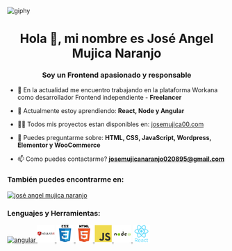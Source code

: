 ![giphy](https://user-images.githubusercontent.com/123973821/225409804-7dfaa0d8-db06-4350-9d47-307ebb6596db.gif)


<h1 align="center">Hola 👋, mi nombre es José Angel Mujica Naranjo</h1>
<h3 align="center">Soy un Frontend apasionado y responsable</h3>


- 🔭 En la actualidad me encuentro trabajando en la plataforma Workana como desarrollador Frontend independiente - **Freelancer**

- 🌱 Actualmente estoy aprendiendo: **React, Node y Angular**

- 👨‍💻 Todos mis proyectos estan disponibles en: [josemujica00.com](josemujica00.com)

- 💬 Puedes preguntarme sobre: **HTML, CSS, JavaScript, Wordpress, Elementor y WooCommerce**

- 📫 Como puedes contactarme? **josemujicanaranjo020895@gmail.com**

<h3 align="left">También puedes encontrarme en:</h3>
<p align="left">
<a href="https://www.linkedin.com/in/jose-angel-mujica-naranjo-38321a17b/" target="blank"><img align="center" src="https://raw.githubusercontent.com/rahuldkjain/github-profile-readme-generator/master/src/images/icons/Social/linked-in-alt.svg" alt="josé angel mujica naranjo" height="30" width="40" /></a>
</p>

<h3 align="left">Lenguajes y Herramientas:</h3>
<p align="left"> <a href="https://angular.io" target="_blank" rel="noreferrer"> <img src="https://angular.io/assets/images/logos/angular/angular.svg" alt="angular" width="40" height="40"/> </a> <a href="https://angular.io" target="_blank" rel="noreferrer"> <img src="https://raw.githubusercontent.com/devicons/devicon/master/icons/angularjs/angularjs-original-wordmark.svg" alt="angularjs" width="40" height="40"/> </a> <a href="https://www.w3schools.com/css/" target="_blank" rel="noreferrer"> <img src="https://raw.githubusercontent.com/devicons/devicon/master/icons/css3/css3-original-wordmark.svg" alt="css3" width="40" height="40"/> </a> <a href="https://www.w3.org/html/" target="_blank" rel="noreferrer"> <img src="https://raw.githubusercontent.com/devicons/devicon/master/icons/html5/html5-original-wordmark.svg" alt="html5" width="40" height="40"/> </a> <a href="https://developer.mozilla.org/en-US/docs/Web/JavaScript" target="_blank" rel="noreferrer"> <img src="https://raw.githubusercontent.com/devicons/devicon/master/icons/javascript/javascript-original.svg" alt="javascript" width="40" height="40"/> </a> <a href="https://nodejs.org" target="_blank" rel="noreferrer"> <img src="https://raw.githubusercontent.com/devicons/devicon/master/icons/nodejs/nodejs-original-wordmark.svg" alt="nodejs" width="40" height="40"/> </a> <a href="https://reactjs.org/" target="_blank" rel="noreferrer"> <img src="https://raw.githubusercontent.com/devicons/devicon/master/icons/react/react-original-wordmark.svg" alt="react" width="40" height="40"/> </a> </p>
